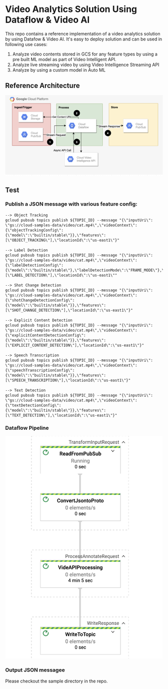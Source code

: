 # Video Analytics Solution Using Dataflow & Video AI
This repo contains a reference implementation of a video analytics solution by using Datafow & Video AI.  It's easy to deploy solution and can be used in following use cases:

1.  Analyze video contents stored in GCS for any feature types by  using a pre built ML model as part of Video Intelligent API. 
2. Analyze live streaming video by using Video Intelligence Streaming API 
3. Analyze by using a custom model in Auto ML
 
## Reference Architecture

 ![ref_arch](diagram/ref-arch.png)
 

## Test 
### Publish a JSON message  with various feature config:
 ```
--> Object Tracking
 gcloud pubsub topics publish ${TOPIC_ID} --message "{\"inputUri\": \"gs://cloud-samples-data/video/cat.mp4\",\"videoContext\":{\"objectTrackingConfig\":  {\"model\":\"builtin/stable\"}},\"features\":[\"OBJECT_TRACKING\"],\"locationId\":\"us-east1\"}"

--> Label Detection
 gcloud pubsub topics publish ${TOPIC_ID} --message "{\"inputUri\": \"gs://cloud-samples-data/video/cat.mp4\",\"videoContext\":{\"labelDetectionConfig\":  {\"model\":\"builtin/stable\"},\"labelDetectionMode\":\"FRAME_MODE\"},\"features\":[\"LABEL_DETECTION\"],\"locationId\":\"us-east1\""

--> Shot Change Detection
 gcloud pubsub topics publish ${TOPIC_ID} --message "{\"inputUri\": \"gs://cloud-samples-data/video/cat.mp4\",\"videoContext\":{\"shotChangeDetectionConfig\":  {\"model\":\"builtin/stable\"}},\"features\":[\"SHOT_CHANGE_DETECTION\"],\"locationId\":\"us-east1\"}"

--> Explicit Content Detection
 gcloud pubsub topics publish ${TOPIC_ID} --message "{\"inputUri\": \"gs://cloud-samples-data/video/cat.mp4\",\"videoContext\":{\"explicitContentDetectionConfig\":  {\"model\":\"builtin/stable\"}},\"features\":[\"EXPLICIT_CONTENT_DETECTION\"],\"locationId\":\"us-east1\"}"

--> Speech Transcription
 gcloud pubsub topics publish ${TOPIC_ID} --message "{\"inputUri\": \"gs://cloud-samples-data/video/cat.mp4\",\"videoContext\":{\"speechTranscriptionConfig\":  {\"model\":\"builtin/stable\"}},\"features\":[\"SPEECH_TRANSCRIPTION\"],\"locationId\":\"us-east1\"}"

--> Text Detection
 gcloud pubsub topics publish ${TOPIC_ID} --message "{\"inputUri\": \"gs://cloud-samples-data/video/cat.mp4\",\"videoContext\":{\"textDetectionConfig\":  {\"model\":\"builtin/stable\"}},\"features\":[\"TEXT_DETECTION\"],\"locationId\":\"us-east1\"}"
 
 ```
### Dataflow Pipeline 
 ![ref_arch](diagram/df-dag-video.png)
 
### Output JSON messagee 
 
Please checkout the sample directory in the repo.  





